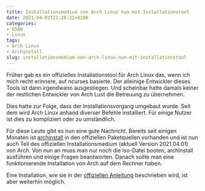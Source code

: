 ```yaml
---
title: Installationsmedium von Arch Linux nun mit Installationstool
date: 2021-04-01T21:28:12+0200
categories:
- OSBN
- Linux
tags:
- Arch Linux
- Archinstall
slug: installationsmedium-von-arch-linux-nun-mit-installationstool
---
```

Früher gab es ein offizielles Installationstool für Arch Linux das, wenn ich mich recht erinnere, auf ncurses basierte. Der alleinige Entwickler dieses Tools ist dann irgendwann ausgestiegen. Und scheinbar hatte damals keiner der restlichen Entwickler von Arch Lust die Betreuung zu übernehmen.

Dies hatte zur Folge, dass der Installationsvorgang umgebaut wurde. Seit dem wird Arch Linux anhand diverser Befehle installiert. Für einige Nutzer ist dies zu kompliziert oder zu umständlich.

Für diese Leute gibt es nun eine gute Nachricht. Bereits seit einigen Monaten ist [archinstall](https://github.com/Torxed/archinstall) in den offiziellen Paketquellen vorhanden und ist nun auch Teil des offiziellen Installationsmedium (aktuell Version 2021.04.01) von Arch. Von nun an muss man nur noch die Iso-Datei booten, archinstall ausführen und einige Fragen beantworten. Danach sollte man eine funktionierende Installation von Arch auf dem Rechner haben.

Eine Installation, wie sie in der [offiziellen Anleitung](https://wiki.archlinux.org/index.php/Installation_guide) beschrieben wird, ist aber weiterhin möglich.
